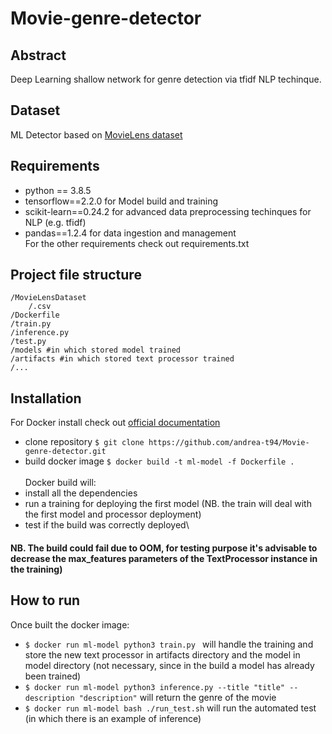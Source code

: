 # Movie-genre-detector

## Abstract
Deep Learning shallow network for genre detection via tfidf NLP techinque.

## Dataset
ML Detector based on [MovieLens dataset](https://www.kaggle.com/rounakbanik/the-movies-dataset/version/7#movies_metadata.csv)

## Requirements
- python == 3.8.5
- tensorflow==2.2.0 for Model build and training
- scikit-learn==0.24.2 for advanced data preprocessing techinques for NLP (e.g. tfidf)
- pandas==1.2.4 for data ingestion and management\
For the other requirements check out requirements.txt

## Project file structure

```
/MovieLensDataset
    /.csv
/Dockerfile
/train.py
/inference.py
/test.py
/models #in which stored model trained
/artifacts #in which stored text processor trained
/...
```

## Installation
For Docker install check out [official documentation](https://docs.docker.com/get-docker/)
- clone repository ```
$ git clone https://github.com/andrea-t94/Movie-genre-detector.git ```
- build docker image ```
$ docker build -t ml-model -f Dockerfile . ```\
\
Docker build will:
- install all the dependencies
-  run a training for deploying the first model (NB. the train will deal with the first model and processor deployment)
-  test if the build was correctly deployed\
#### NB. The build could fail due to OOM, for testing purpose it's advisable to decrease the max_features parameters of the TextProcessor instance in the training)

## How to run
Once built the docker image:
- ```$ docker run ml-model python3 train.py ``` will handle the training and store the new text processor in artifacts directory and the model in model directory (not necessary, since in the build a model has already been trained)
- ``` $ docker run ml-model python3 inference.py --title "title" --description "description" ``` will return the genre of the movie
- ``` $ docker run ml-model bash ./run_test.sh ``` will run the automated test (in which there is an example of inference)



 
